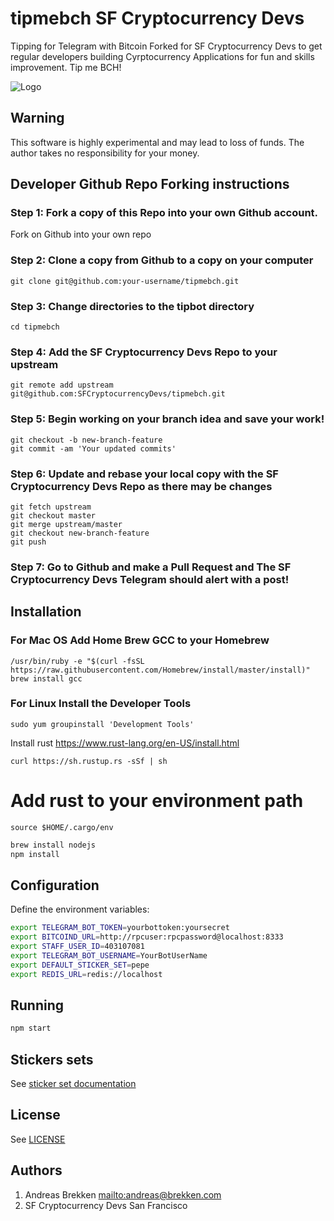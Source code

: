 # tipmebch SF Cryptocurrency Devs

Tipping for Telegram with Bitcoin Forked for SF Cryptocurrency Devs to get regular developers building Cyrptocurrency Applications for fun and skills improvement. Tip me BCH!

![Logo](https://raw.githubusercontent.com/abrkn/tipmebch/master/logo.png)

## Warning

This software is highly experimental and may lead to loss of funds.
The author takes no responsibility for your money.

## Developer Github Repo Forking instructions
### Step 1: Fork a copy of this Repo into your own Github account.
Fork on Github into your own repo

### Step 2: Clone a copy from Github to a copy on your computer
```shell
git clone git@github.com:your-username/tipmebch.git
```

### Step 3: Change directories to the tipbot directory
```shell
cd tipmebch
```

### Step 4: Add the SF Cryptocurrency Devs Repo to your upstream
```shell
git remote add upstream git@github.com:SFCryptocurrencyDevs/tipmebch.git
```

### Step 5: Begin working on your branch idea and save your work!
```shell
git checkout -b new-branch-feature
git commit -am 'Your updated commits'
```

### Step 6: Update and rebase your local copy with the SF Cryptocurrency Devs Repo as there may be changes
```shell
git fetch upstream
git checkout master
git merge upstream/master
git checkout new-branch-feature
git push
```

### Step 7: Go to Github and make a Pull Request and The SF Cryptocurrency Devs Telegram should alert with a post!


## Installation

### For Mac OS Add Home Brew GCC to your Homebrew
```shell
/usr/bin/ruby -e "$(curl -fsSL https://raw.githubusercontent.com/Homebrew/install/master/install)"
brew install gcc
```

### For Linux Install the Developer Tools
```shell
sudo yum groupinstall 'Development Tools'
```

Install rust https://www.rust-lang.org/en-US/install.html
```
curl https://sh.rustup.rs -sSf | sh
```

# Add rust to your environment path
```
source $HOME/.cargo/env
```

```bash
brew install nodejs
npm install
```

## Configuration

Define the environment variables:

```bash
export TELEGRAM_BOT_TOKEN=yourbottoken:yoursecret
export BITCOIND_URL=http://rpcuser:rpcpassword@localhost:8333
export STAFF_USER_ID=403107081
export TELEGRAM_BOT_USERNAME=YourBotUserName
export DEFAULT_STICKER_SET=pepe
export REDIS_URL=redis://localhost
```

## Running

```bash
npm start
```

## Stickers sets

See [sticker set documentation](docs/stickers.md)

## License

See [LICENSE](LICENSE)

## Authors

1. Andreas Brekken <mailto:andreas@brekken.com>
2. SF Cryptocurrency Devs San Francisco
